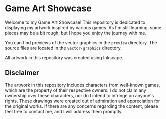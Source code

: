 # Game Art Showcase

Welcome to my Game Art Showcase! This repository is dedicated to displaying my artwork inspired by various games. As I'm still learning, some pieces may be a bit rough, but I hope you enjoy the journey with me.

You can find previews of the vector graphics in the `preview` directory. The source files are located in the `vector-graphics` directory.

All artwork in this repository was created using Inkscape.

## Disclaimer

The artwork in this repository includes characters from well-known games, which are the property of their respective owners. I do not claim any ownership over these characters, nor do I intend to infringe on anyone's rights. These drawings were created out of admiration and appreciation for the original works. If there are any concerns regarding the content, please feel free to contact me, and I will address them promptly.
